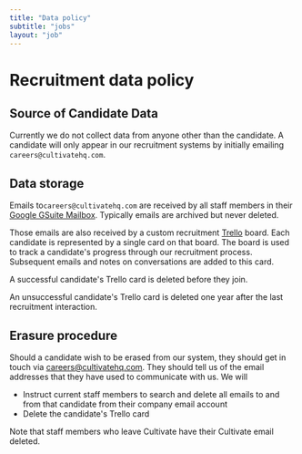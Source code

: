```yaml
---
title: "Data policy"
subtitle: "jobs"
layout: "job"
---
```


# Recruitment data policy

## Source of Candidate Data

Currently we do not collect data from anyone other than the candidate. A candidate will only appear in our recruitment systems by initially emailing `careers@cultivatehq.com`.


## Data storage

Emails to`careers@cultivatehq.com` are received by all staff members in their [Google GSuite Mailbox](https://gsuite.google.com). Typically emails are archived but never deleted.

Those emails are also received by a custom recruitment [Trello](https://trello.com) board. Each candidate is represented by a single card on that board. The board is used to track a candidate's progress through our recruitment process. Subsequent emails and notes on conversations are added to this card.

A successful candidate's Trello card is deleted before they join.

An unsuccessful candidate's Trello card is deleted one year after the last recruitment interaction.

## Erasure procedure

Should a candidate wish to be erased from our system, they should get in touch via [careers@cultivatehq.com](mailto:careers@cultivatehq.com). They should tell us of the email addresses that they have used to communicate with us. We will

* Instruct current staff members to search and delete all emails to and from that candidate from their company email account
* Delete the candidate's Trello card

Note that staff members who leave Cultivate have their Cultivate email deleted.
